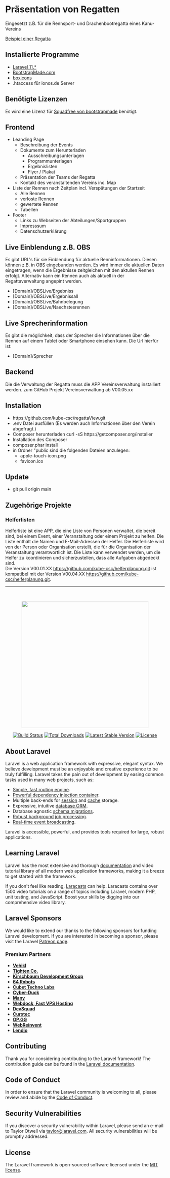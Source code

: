 <h1>Präsentation von Regatten</h1>
<p>
Eingesetzt z.B. für die Rennsport- und Drachenbootregatta eines Kanu-Vereins
</p>

<a href="https://live.kel-datteln.de">Beispiel einer Regatta</a>

<h2>Installierte Programme</h2>
<ul>
  <li><a href="https://laravel.com/docs/11.x" target="_blank">Laravel 11.*</a>
  <li><a href="https://bootstrapmade.com/squadfree-free-bootstrap-template-creative/" target="_blank">BootstrapMade.com </a></li>
  <li><a href="https://boxicons.com/" target="_blank">boxicons</a></li>
<li>.htaccess für ionos.de Server</li>
</ul>

<h2>Benötigte Lizenzen</h2>
Es wird eine Lizenz für
<a href="https://bootstrapmade.com/squadfree-free-bootstrap-template-creative/">Squadfree von bootstrapmade</a>
benötigt.

<h2>Frontend</h2>
<ul>
    <li>Leanding Page
        <ul>
            <li>Beschreibung der Events</li> 
            <li>Dokumente zum Herunterladen
              <ul>
                <li>Ausschreibungsunterlagen</li>
                <li>Programmunterlagen</li>
                <li>Ergebnislisten</li>
                <li>Flyer / Plakat</li>
              </ul>
            </li>
            <li>Präsentation der Teams der Regatta</li>
            <li>Kontakt des veranstaltenden Vereins inc. Map</li>
        </ul> 
    </li>
    <li>Liste der Rennen nach Zeitplan incl. Verspätungen der Startzeit
      <ul>
        <li>Alle Rennen</li>
        <li>verloste Rennen</li>
        <li>gewertete Rennen</li>
        <li>Tabellen</li>
      </ul> 
    </li>
    <li>Footer
      <ul>
        <li>Links zu Webseiten der Abteilungen/Sportgruppen</li>
        <li>Impresssum</li>
        <li>Datenschutzerklärung</li>
      </ul>
    </li>
</ul>

<h2>Live Einblendung z.B. OBS</h2>
<p>
Es gibt URL's für sie Einblendung für aktuelle Renninformationen. Diesen können z.B. in OBS eingebunden werden.
Es wird immer die aktuellen Daten eingetragen, wenn die Ergebnisse zeitgleichen mit den aktullen Rennen erfolgt.
Alternativ kann ein Rennen auch als aktuell in der Regattaverwaltung angepint werden.
</p>
<ul>
    <li>[Domain]/OBSLive/Ergebniss</li>
    <li>[Domain]/OBSLive/Ergebnissall</li>
    <li>[Domain]/OBSLive/Bahnbelegung</li>
    <li>[Domain]/OBSLive/Naechstesrennen</li>
</ul>

<h2>Live Sprecherinformation</h2>
<p>
Es gibt die möglichkeit, dass der Sprecher die Informationen über die Rennen auf einem Tablet oder Smartphone einsehen kann.
Die Url hierfür ist:
</p>
<ul>
    <li>[Domain]/Sprecher</li>
</ul>

<h2>Backend</h2>
<p>
Die die Verwaltung der Regatta muss die APP Vereinsverwaltung installiert werden.
<a href="https://github.com/kube-csc/vereinsverwaltung" target="_blank"></a>
zum GitHub Projekt Vereinsverwaltung ab V00.05.xx
</p>


<h2>Installation</h2>
<ul>
   <li>https://github.com/kube-csc/regattaView.git</li>
   <li>.env Datei ausfüllen (Es werden auch Informationen über den Verein abgefragt.)</li>
   <li>Composer herunterladen curl -sS https://getcomposer.org/installer</li>
   <li>Installation des Composer</li>
   <li>composer.phar install</li>
   <li>in Ordner "public sind die folgenden Dateien anzulegen:
   <ul>
     <li>apple-touch-icon.png</li>
     <li>favicon.ico</li>
   </ul>
</ul>

<h2>Update</h2>
<ul>
   <li>git pull origin main</li>
</ul>
<h2>Zugehörige Projekte</h2>
<h3>Helferlisten</h3>
<p>
Helferliste ist eine APP, die eine Liste von Personen verwaltet, die bereit sind, bei einem Event, einer Veranstaltung oder einem Projekt zu helfen. 
Die Liste enthält die Namen und E-Mail-Adressen der Helfer. Die Helferliste wird von der Person oder Organisation erstellt, die für die Organisation der Veranstaltung verantwortlich ist. Die Liste kann verwendet werden, um 
die Helfer zu koordinieren und sicherzustellen, dass alle Aufgaben abgedeckt sind.<br>
Die Version V00.01.XX <a href="https://github.com/kube-csc/helferplanung.git" target="_blank">https://github.com/kube-csc/helferplanung.git</a> ist kompatibel mit der Version V00.04.XX <a href="https://github.com/kube-csc/helferplanung.git" target="_blank">https://github.com/kube-csc/helferplanung.git</a>.
</p>
<hr>
<br>
<p align="center"><a href="https://laravel.com" target="_blank"><img src="https://raw.githubusercontent.com/laravel/art/master/logo-lockup/5%20SVG/2%20CMYK/1%20Full%20Color/laravel-logolockup-cmyk-red.svg" width="400"></a></p>

<p align="center">
<a href="https://travis-ci.org/laravel/framework"><img src="https://travis-ci.org/laravel/framework.svg" alt="Build Status"></a>
<a href="https://packagist.org/packages/laravel/framework"><img src="https://img.shields.io/packagist/dt/laravel/framework" alt="Total Downloads"></a>
<a href="https://packagist.org/packages/laravel/framework"><img src="https://img.shields.io/packagist/v/laravel/framework" alt="Latest Stable Version"></a>
<a href="https://packagist.org/packages/laravel/framework"><img src="https://img.shields.io/packagist/l/laravel/framework" alt="License"></a>
</p>

## About Laravel

Laravel is a web application framework with expressive, elegant syntax. We believe development must be an enjoyable and creative experience to be truly fulfilling. Laravel takes the pain out of development by easing common tasks used in many web projects, such as:

- [Simple, fast routing engine](https://laravel.com/docs/routing).
- [Powerful dependency injection container](https://laravel.com/docs/container).
- Multiple back-ends for [session](https://laravel.com/docs/session) and [cache](https://laravel.com/docs/cache) storage.
- Expressive, intuitive [database ORM](https://laravel.com/docs/eloquent).
- Database agnostic [schema migrations](https://laravel.com/docs/migrations).
- [Robust background job processing](https://laravel.com/docs/queues).
- [Real-time event broadcasting](https://laravel.com/docs/broadcasting).

Laravel is accessible, powerful, and provides tools required for large, robust applications.

## Learning Laravel

Laravel has the most extensive and thorough [documentation](https://laravel.com/docs) and video tutorial library of all modern web application frameworks, making it a breeze to get started with the framework.

If you don't feel like reading, [Laracasts](https://laracasts.com) can help. Laracasts contains over 1500 video tutorials on a range of topics including Laravel, modern PHP, unit testing, and JavaScript. Boost your skills by digging into our comprehensive video library.

## Laravel Sponsors

We would like to extend our thanks to the following sponsors for funding Laravel development. If you are interested in becoming a sponsor, please visit the Laravel [Patreon page](https://patreon.com/taylorotwell).

### Premium Partners

- **[Vehikl](https://vehikl.com/)**
- **[Tighten Co.](https://tighten.co)**
- **[Kirschbaum Development Group](https://kirschbaumdevelopment.com)**
- **[64 Robots](https://64robots.com)**
- **[Cubet Techno Labs](https://cubettech.com)**
- **[Cyber-Duck](https://cyber-duck.co.uk)**
- **[Many](https://www.many.co.uk)**
- **[Webdock, Fast VPS Hosting](https://www.webdock.io/en)**
- **[DevSquad](https://devsquad.com)**
- **[Curotec](https://www.curotec.com/services/technologies/laravel/)**
- **[OP.GG](https://op.gg)**
- **[WebReinvent](https://webreinvent.com/?utm_source=laravel&utm_medium=github&utm_campaign=patreon-sponsors)**
- **[Lendio](https://lendio.com)**

## Contributing

Thank you for considering contributing to the Laravel framework! The contribution guide can be found in the [Laravel documentation](https://laravel.com/docs/contributions).

## Code of Conduct

In order to ensure that the Laravel community is welcoming to all, please review and abide by the [Code of Conduct](https://laravel.com/docs/contributions#code-of-conduct).

## Security Vulnerabilities

If you discover a security vulnerability within Laravel, please send an e-mail to Taylor Otwell via [taylor@laravel.com](mailto:taylor@laravel.com). All security vulnerabilities will be promptly addressed.

## License

The Laravel framework is open-sourced software licensed under the [MIT license](https://opensource.org/licenses/MIT).
